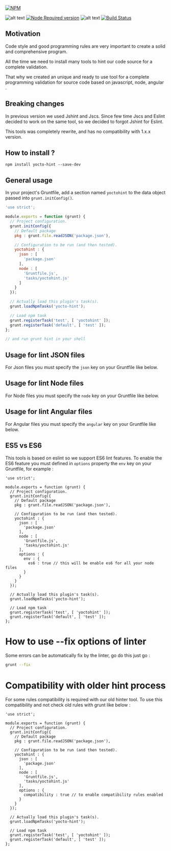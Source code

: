 [![NPM](https://nodei.co/npm/yocto-hint.png?downloads=true&downloadRank=true&stars=true)](https://nodei.co/npm/yocto-hint/)

![alt text](https://cdn.gruntjs.com/builtwith.png)
[![Node Required version](https://img.shields.io/badge/node-%3E%3D6.11.2-brightgreen.svg)]()
![alt text](https://david-dm.org/yoctore/yocto-hint.svg "Dependencies Status")
[![Build Status](https://travis-ci.org/yoctore/yocto-hint.svg?branch=master)](https://travis-ci.org/yoctore/yocto-hint)

## Motivation

Code style and good programming rules are very important to create a solid and comprehensive program.

All the time we need to install many tools to hint our code source for a complete validation.

That why we created an unique and ready to use tool for a complete programming validation for source code based on javascript, node, angular .

## Breaking changes

In previous version we used Jshint and Jscs. Since few time Jscs and Eslint decided to work on the same tool, so we decided to forgot Jshint for Eslint.

This tools was completely rewrite, and has no compatibility with 1.x.x version.

## How to install ?

```shell
npm install yocto-hint --save-dev
```

## General usage

In your project's Gruntfile, add a section named `yoctohint` to the data object passed into `grunt.initConfig()`.

```javascript
'use strict';

module.exports = function (grunt) {
  // Project configuration.
  grunt.initConfig({
    // Default package
    pkg : grunt.file.readJSON('package.json'),

    // Configuration to be run (and then tested).
    yoctohint : {
      json : [
        'package.json'
      ],
      node : [
        'Gruntfile.js',
        'tasks/yoctohint.js'
      ]
    }
  });

  // Actually load this plugin's task(s).
  grunt.loadNpmTasks('yocto-hint');

  // Load npm task
  grunt.registerTask('test', [ 'yoctohint' ]);
  grunt.registerTask('default', [ 'test' ]);
};

// and run grunt hint in your shell
```

## Usage for lint JSON files

For Json files you must specify the `json` key on your Gruntfile like below.

## Usage for lint Node files

For Node files you must specify the `node` key on your Gruntfile like below.

## Usage for lint Angular files

For Angular files you must specify the `angular` key on your Gruntfile like below.

## ES5 vs ES6

This tools is based on eslint so we support ES6 lint features. To enable the ES6 feature you must defined in `options` property the `env` key on your Gruntfile, for example : 

```
'use strict';

module.exports = function (grunt) {
  // Project configuration.
  grunt.initConfig({
    // Default package
    pkg : grunt.file.readJSON('package.json'),

    // Configuration to be run (and then tested).
    yoctohint : {
      json : [
        'package.json'
      ],
      node : [
        'Gruntfile.js',
        'tasks/yoctohint.js'
      ],
      options : {
        env : {
          es6 : true // this will be enable es6 for all your node files
        }
      }
    }
  });

  // Actually load this plugin's task(s).
  grunt.loadNpmTasks('yocto-hint');

  // Load npm task
  grunt.registerTask('test', [ 'yoctohint' ]);
  grunt.registerTask('default', [ 'test' ]);
};
```

# How to use --fix options of linter

Some errors can be automatically fix by the linter, go do this just go : 

```bash
grunt --fix
```

# Compatibility with older hint process

For some rules compatibility is required with our old hinter tool.
To use this compatibility and not check old rules with grunt like below : 

```
'use strict';

module.exports = function (grunt) {
  // Project configuration.
  grunt.initConfig({
    // Default package
    pkg : grunt.file.readJSON('package.json'),

    // Configuration to be run (and then tested).
    yoctohint : {
      json : [
        'package.json'
      ],
      node : [
        'Gruntfile.js',
        'tasks/yoctohint.js'
      ],
      options : {
        compatibility : true // to enable compatibility rules enabled
      }
    }
  });

  // Actually load this plugin's task(s).
  grunt.loadNpmTasks('yocto-hint');

  // Load npm task
  grunt.registerTask('test', [ 'yoctohint' ]);
  grunt.registerTask('default', [ 'test' ]);
};